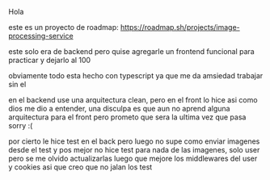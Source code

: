 Hola

este es un proyecto de roadmap: https://roadmap.sh/projects/image-processing-service

este solo era de backend pero quise agregarle un frontend funcional para practicar y dejarlo al 100

obviamente todo esta hecho con typescript ya que me da amsiedad trabajar sin el

en el backend use una arquitectura clean, pero en el front lo hice asi como dios me dio a entender, una disculpa es que aun no aprend alguna arquitectura para el front pero prometo que sera la ultima vez que pasa sorry :(

por cierto le hice test en el back pero luego no supe como enviar imagenes desde el test y pos mejor no hice test para nada de las imagenes, solo user pero se me olvido actualizarlas luego que mejore los middlewares del user y cookies asi que creo que no jalan los test